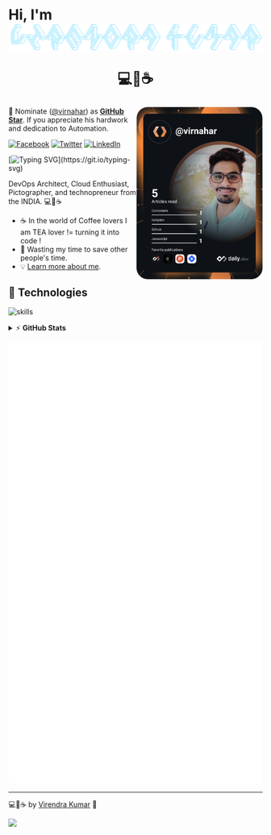 # Hi, I'm  [![Virendra Kumar!](https://github.com/virnahar/virnahar/blob/719de3b8ed40670e6b1ef586dea89090a58a0389/virendra_kumar.png)](https://virnahar.github.io "Virendra Kumar") <p align="center">💻💖☕</p>




<!-- markdownlint-disable MD033 -->
<a href="[https://app.daily.dev/virnahar](https://app.daily.dev/virnahar)"><img src="https://github.com/virnahar/virnahar/blob/main/devcard.svg" width="250" align="right" alt="Virendra Kumar's Dev Card"/></a>
<!-- markdownlint-enable MD033 -->
📢 Nominate ([@virnahar](https://virnahar.github.io)) as **[GitHub Star](https://stars.github.com/nominate)**. If you appreciate his hardwork and dedication to Automation.



[![Facebook](https://img.shields.io/badge/Facebook-%231877F2.svg?&style=plastic&logo=facebook&logoColor=white)](https://facebook.com/virnahar) [![Twitter](https://img.shields.io/badge/Twitter-%231DA1F2.svg?&style=plastic&logo=twitter&logoColor=white)](https://twitter.com/virnahar) [![LinkedIn](https://img.shields.io/badge/LinkedIn-%230077B5.svg?&style=plastic&logo=linkedin&logoColor=white)](https://linkedin.com/in/virnahar)


[![Typing SVG](https://readme-typing-svg.herokuapp.com?font=Dancing%20Script&color=38C2FFFF&size=30&width=500&lines=DevOps+Architect+.+.+.;Automation+Is+Fun+.+.+.;Cloud+Enthusiast+.+.+.;Photographer+.+.+.;and+Technopreneur!;Nice+to+meet+you+.+.+.)](https://git.io/typing-svg)

DevOps Architect, Cloud Enthusiast, Pictographer, and technopreneur from the INDIA. 💻💖☕





- ☕ In the world of Coffee lovers I am TEA lover != turning it into code !
- 🎯 Wasting my time to save other people's time.
- 💡 [Learn more about me](https://virnahar.github.io).


## 🔧 Technologies

![skills](https://skillicons.dev/icons?i=aws,azure,docker,kubernetes,ansible,git,github,gitlab,grafana,prometheus,openshift,linux,py,bash,powershell,vscode,vim,nginx,html,css,mysql&theme=dark&perline=14)


<details>
    <summary>&#9889 <b>GitHub Stats</b></summary><br/>

![](https://github-readme-stats.vercel.app/api?username=virnahar&theme=radical&hide_border=false&include_all_commits=true&count_private=true)
![](https://github-readme-streak-stats.herokuapp.com/?user=virnahar&theme=radical&hide_border=false)
![Top Language](https://github-readme-stats.vercel.app/api/top-langs/?username=virnahar&theme=radical&hide_border=false&include_all_commits=true&count_private=true&layout=compact)

</details>

<!-- markdownlint-enable MD033 -->

![Metrics](https://github.com/virnahar/virnahar/blob/main/github-metrics.svg)

---

💻💖☕ by [Virendra Kumar](https://virnahar.github.io) 🙏

[![](https://visitcount.itsvg.in/api?id=virnahar&label=Profile%20Views&color=1&pretty=true)](https://visitcount.itsvg.in)

[personal website]: https://virnahar.github.io
[facebook]: https://facebook.com/virnahar
[twitter]: https://twitter.com/virnahar
[instagram]: https://instagram.com/virnahar
[youtube]: https://youtube.com/virnahar
